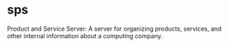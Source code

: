 # sps
Product and Service Server: A server for organizing products, services, and other internal information about a computing company.
